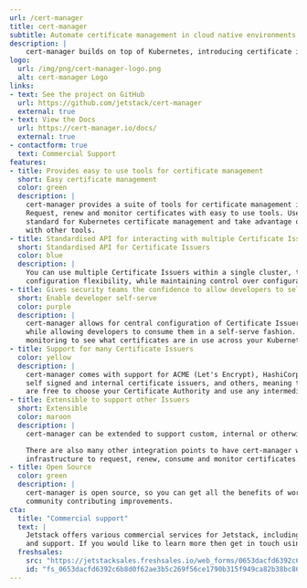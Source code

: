 ```yaml
---
url: /cert-manager
title: cert-manager
subtitle: Automate certificate management in cloud native environments
description: |
    cert-manager builds on top of Kubernetes, introducing certificate issuers and certificates as first-class resource types in the Kubernetes API. This makes it possible to provide 'certificates as a service' to developers working within your Kubernetes clusters.
logo:
  url: /img/png/cert-manager-logo.png
  alt: cert-manager Logo
links:
- text: See the project on GitHub
  url: https://github.com/jetstack/cert-manager
  external: true
- text: View the Docs
  url: https://cert-manager.io/docs/
  external: true
- contactform: true
  text: Commercial Support
features:
- title: Provides easy to use tools for certificate management
  short: Easy certificate management
  color: green
  description: |
    cert-manager provides a suite of tools for certificate management in Kubernetes.
    Request, renew and monitor certificates with easy to use tools. Use the de-facto
    standard for Kubernetes certificate management and take advantage of integration
    with other tools.
- title: Standardised API for interacting with multiple Certificate Issuers
  short: Standardised API for Certificate Issuers
  color: blue
  description: |
    You can use multiple Certificate Issuers within a single cluster, to allow
    configuration flexibility, while maintaining control over configuration.
- title: Gives security teams the confidence to allow developers to self-serve certificates
  short: Enable developer self-serve
  color: purple
  description: |
    cert-manager allows for central configuration of Certificate Issuers and policies,
    while allowing developers to consume them in a self-serve fashion. Take advantage of
    monitoring to see what certificates are in use across your Kubernetes infrastructure.
- title: Support for many Certificate Issuers
  color: yellow
  description: |
    cert-manager comes with support for ACME (Let's Encrypt), HashiCorp Vault, Venafi,
    self signed and internal certificate issuers, and others, meaning that you
    are free to choose your Certificate Authority and use any intermediate issuer you wish.
- title: Extensible to support other Issuers
  short: Extensible
  color: maroon
  description: |
    cert-manager can be extended to support custom, internal or otherwise unsupported Issuers.

    There are also many other integration points to have cert-manager work with your
    infrastructure to request, renew, consume and monitor certificates.
- title: Open Source
  color: green
  description: |
    cert-manager is open source, so you can get all the benefits of working with a large
    community contributing improvements.
cta:
  title: "Commercial support"
  text: |
    Jetstack offers various commercial services for Jetstack, including custom engineering
    and support. If you would like to learn more then get in touch using the form below.
  freshsales:
    src: "https://jetstacksales.freshsales.io/web_forms/0653dacfd6392c6b8d0f62ae3b5c269f56ce1790b315f949ca82b38bc864c510/form.js"
    id: "fs_0653dacfd6392c6b8d0f62ae3b5c269f56ce1790b315f949ca82b38bc864c510"
---
```

